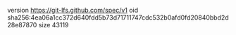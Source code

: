 version https://git-lfs.github.com/spec/v1
oid sha256:4ea06a1cc372d640fdd5b73d71711747cdc532b0afd0fd20840bbd2d28e87870
size 43119
